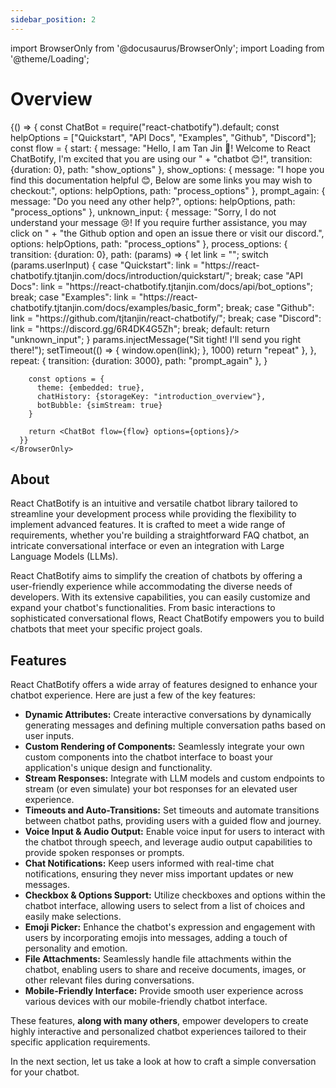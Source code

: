 ```yaml
---
sidebar_position: 2
---
```


import BrowserOnly from '@docusaurus/BrowserOnly';
import Loading from '@theme/Loading';

# Overview

<div style={{display: "flex", justifyContent: "center"}}>
    <BrowserOnly>
      {() => {
        const ChatBot = require("react-chatbotify").default;
        const helpOptions = ["Quickstart", "API Docs", "Examples", "Github", "Discord"];
        const flow = {
          start: {
            message: "Hello, I am Tan Jin 👋! Welcome to React ChatBotify, I'm excited that you are using our " +
              "chatbot 😊!",
            transition: {duration: 0},
            path: "show_options"
          },
          show_options: {
            message: "I hope you find this documentation helpful 😊, Below are some links you may wish to checkout:",
            options: helpOptions,
            path: "process_options"
          },
          prompt_again: {
            message: "Do you need any other help?",
            options: helpOptions,
            path: "process_options"
          },
          unknown_input: {
            message: "Sorry, I do not understand your message 😢! If you require further assistance, you may click on " +
              "the Github option and open an issue there or visit our discord.",
            options: helpOptions,
            path: "process_options"
          },
          process_options: {
            transition: {duration: 0},
            path: (params) => {
              let link = "";
              switch (params.userInput) {
              case "Quickstart":
                link = "https://react-chatbotify.tjtanjin.com/docs/introduction/quickstart/";
                break;
              case "API Docs":
                link = "https://react-chatbotify.tjtanjin.com/docs/api/bot_options";
                break;
              case "Examples":
                link = "https://react-chatbotify.tjtanjin.com/docs/examples/basic_form";
                break;
              case "Github":
                link = "https://github.com/tjtanjin/react-chatbotify/";
                break;
              case "Discord":
                link = "https://discord.gg/6R4DK4G5Zh";
                break;
              default:
                return "unknown_input";
              }
              params.injectMessage("Sit tight! I'll send you right there!");
              setTimeout(() => {
                window.open(link);
              }, 1000)
              return "repeat"
            },
          },
          repeat: {
            transition: {duration: 3000},
            path: "prompt_again"
          },
        }

        const options = {
          theme: {embedded: true},
          chatHistory: {storageKey: "introduction_overview"},
          botBubble: {simStream: true}
        }

        return <ChatBot flow={flow} options={options}/>
      }}
    </BrowserOnly>
</div>

## About

React ChatBotify is an intuitive and versatile chatbot library tailored to streamline your development process while providing the flexibility to implement advanced features. It is crafted to meet a wide range of requirements, whether you're building a straightforward FAQ chatbot, an intricate conversational interface or even an integration with Large Language Models (LLMs).

React ChatBotify aims to simplify the creation of chatbots by offering a user-friendly experience while accommodating the diverse needs of developers. With its extensive capabilities, you can easily customize and expand your chatbot's functionalities. From basic interactions to sophisticated conversational flows, React ChatBotify empowers you to build chatbots that meet your specific project goals.

## Features

React ChatBotify offers a wide array of features designed to enhance your chatbot experience. Here are just a few of the key features:

- **Dynamic Attributes:** Create interactive conversations by dynamically generating messages and defining multiple conversation paths based on user inputs.
- **Custom Rendering of Components:** Seamlessly integrate your own custom components into the chatbot interface to boast your application's unique design and functionality.
- **Stream Responses:** Integrate with LLM models and custom endpoints to stream (or even simulate) your bot responses for an elevated user experience.
- **Timeouts and Auto-Transitions:** Set timeouts and automate transitions between chatbot paths, providing users with a guided flow and journey.
- **Voice Input & Audio Output:** Enable voice input for users to interact with the chatbot through speech, and leverage audio output capabilities to provide spoken responses or prompts.
- **Chat Notifications:** Keep users informed with real-time chat notifications, ensuring they never miss important updates or new messages.
- **Checkbox & Options Support:** Utilize checkboxes and options within the chatbot interface, allowing users to select from a list of choices and easily make selections.
- **Emoji Picker:** Enhance the chatbot's expression and engagement with users by incorporating emojis into messages, adding a touch of personality and emotion.
- **File Attachments:** Seamlessly handle file attachments within the chatbot, enabling users to share and receive documents, images, or other relevant files during conversations.
- **Mobile-Friendly Interface:** Provide smooth user experience across various devices with our mobile-friendly chatbot interface.

These features, **along with many others**, empower developers to create highly interactive and personalized chatbot experiences tailored to their specific application requirements.

In the next section, let us take a look at how to craft a simple conversation for your chatbot.